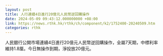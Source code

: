 ```yaml
---
layout: post
title: 人行連續4日進行20億元人民幣逆回購操作
date: 2024-05-09 09:43:12.000000000 +08:00
link: https://news.rthk.hk/rthk/ch/component/k2/1752400-20240509.htm
categories: rthk
---
```


人民銀行公開市場連續4日進行20億元人民幣逆回購操作，全屬7天期，中標利率維持1.8厘。今日無操作到期，淨投放20億元。
